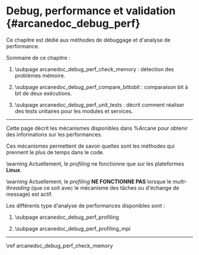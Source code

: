 # Debug, performance et validation {#arcanedoc_debug_perf}

Ce chapitre est dédié aux méthodes de débuggage et d'analyse
de performance.


Sommaire de ce chapitre :
1. \subpage arcanedoc_debug_perf_check_memory : détection des problèmes mémoire.

2. \subpage arcanedoc_debug_perf_compare_bittobit : comparaison bit à bit de deux exécutions.

3. \subpage arcanedoc_debug_perf_unit_tests : décrit comment réaliser des tests unitaires pour les modules et services.

____
<!-- TODO : Faire un sous-chapitre. -->

Cette page décrit les mécanismes disponibles dans %Arcane pour
obtenir des informations sur les performances.

Ces mécanismes permettent de savoir quelles sont les méthodes qui
prennent le plus de temps dans le code.

\warning Actuellement, le *profiling* ne fonctionne que sur les plateformes **Linux**.

\warning Actuellement, le *profiling* **NE FONCTIONNE PAS** lorsque le *multi-threading*
(que ce soit avec le mécanisme des tâches ou d'échange de message) est actif.

Les différents type d'analyse de performances disponibles sont :

1. \subpage arcanedoc_debug_perf_profiling

2. \subpage arcanedoc_debug_perf_profiling_mpi



____

<div class="section_buttons">
<span class="next_section_button">
\ref arcanedoc_debug_perf_check_memory
</span>
</div>
